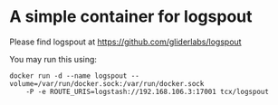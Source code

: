 # A simple container for logspout

Please find logspout at https://github.com/gliderlabs/logspout

You may run this using:

    docker run -d --name logspout --volume=/var/run/docker.sock:/var/run/docker.sock 
        -P -e ROUTE_URIS=logstash://192.168.106.3:17001 tcx/logspout
